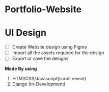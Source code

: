 # Portfolio-Website

# UI Design

- [ ] Create Website design using Figma
- [ ] Import all the assets required for the design
- [ ] Export or save the designs

**Made By using**
1. HTMl/CSS/Javascript(scroll reveal)
2. Django (In-Development)
